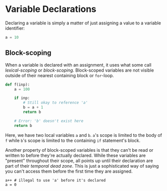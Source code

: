 # Variable Declarations

Declaring a variable is simply a matter of just assigning a value to a variable identifier:

```python
a = 10
```

## Block-scoping

When a variable is declared with an assignment, it uses what some call *lexical-scoping* or *block-scoping*.
Block-scoped variables are not visible outside of their nearest containing block or `for`-loop.

```python
def f(inp):
    a = 100

    if inp:
        # Still okay to reference 'a'
        b = a + 1
        return b

    # Error: 'b' doesn't exist here
    return b
```

Here, we have two local variables `a` and `b`.
`a`'s scope is limited to the body of `f` while `b`'s scope is limited to the containing `if` statement's block.

Another property of block-scoped variables is that they can't be read or written to before they're actually declared.
While these variables are "present" throughout their scope, all points up until their declaration are part of their *temporal dead zone*.
This is just a sophisticated way of saying you can't access them before the first time they are assigned.

```python-ignore
a++ # illegal to use 'a' before it's declared
a = 0
```
